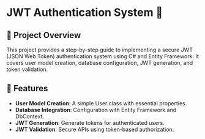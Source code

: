﻿# JWT Authentication System 🔐

## 🚀 Project Overview
This project provides a step-by-step guide to implementing a secure JWT (JSON Web Token) authentication system using C# and Entity Framework. It covers user model creation, database configuration, JWT generation, and token validation.


## 🌟 Features
- **User Model Creation**: A simple User class with essential properties.
- **Database Integration**: Configuration with Entity Framework and DbContext.
- **JWT Generation**: Generate tokens for authenticated users.
- **JWT Validation**: Secure APIs using token-based authorization.



